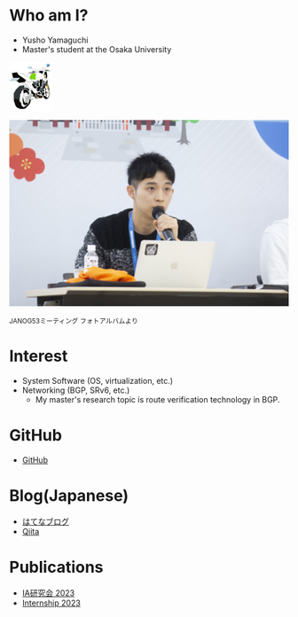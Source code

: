 # Who am I?
- Yusho Yamaguchi
- Master's student at the Osaka University

<img src="icon_yama.jpg" width="15%">

![JANOG53 Meeting](janog53_talking.jpg)

<small>JANOG53ミーティング フォトアルバムより</small>



# Interest
- System Software (OS, virtualization, etc.)
- Networking (BGP, SRv6, etc.)
    - My master's research topic is route verification technology in BGP.

# GitHub
- [GitHub](https://github.com/yushoyamaguchi)

# Blog(Japanese)
- [はてなブログ](https://yama-vanvan.hatenablog.com)
- [Qiita](https://qiita.com/yama_vanvan)

# Publications
- [IA研究会 2023](https://ken.ieice.org/ken/paper/20231122RCYm/)
- [Internship 2023](https://engineers.ntt.com/entry/2023/03/16/075605)